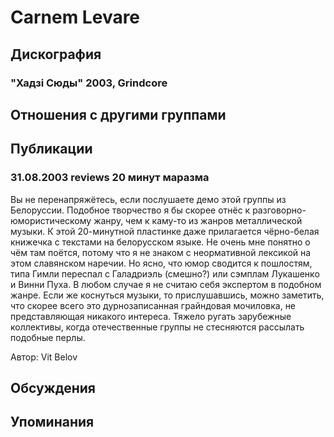 # Carnem Levare



## Дискография

### "Хадзi Сюды" 2003, Grindcore




## Отношения с другими группами


## Публикации

### 31.08.2003 reviews 20 минут маразма

<p>Вы не перенапряжётесь, если послушаете демо этой группы из Белоруссии. Подобное творчество я бы скорее отнёс к разговорно-юмористическому жанру, чем к каму-то из жанров металлической музыки. К этой 20-минутной пластинке даже прилагается чёрно-белая книжечка с текстами на белорусском языке. Не очень мне понятно о чём там поётся, потому что я не знаком с неормативной лексикой на этом славянском наречии. Но ясно, что юмор сводится к пошлостям, типа Гимли переспал с Галадриэль (смешно?) или сэмплам Лукашенко и Винни Пуха. В любом случае я не считаю себя экспертом в подобном жанре. Если же коснуться музыки, то прислушавшись, можно заметить, что скорее всего это дурнозаписанная грайндовая мочиловка, не представляющая никакого интереса. Тяжело ругать зарубежные коллективы, когда отечественные группы не стесняются рассылать подобные перлы.</p>

Автор: Vit Belov


## Обсуждения


## Упоминания

